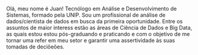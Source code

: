 Olá, meu nome é Juan!
Tecnólogo em Análise e Desenvolvimento de Sistemas, formado pela UNIP. Sou um profissional de análise de dados/cientista de dados em busca da primeira oportunidade.
Entre os assuntos de maior interess estão as áreas de Ciência de  Dados e Big Data, as quais estou estou pós-graduando e praticando e com o objetivo de me tornar uma refer em meu setor e garantir uma assertividade às suas tomadas de deciõeões.
